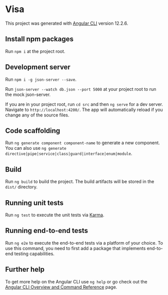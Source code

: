 # Visa

This project was generated with [Angular CLI](https://github.com/angular/angular-cli) version 12.2.6.

## Install npm packages
Run `npm i` at the project root.

## Development server
Run `npm i -g json-server --save`.

Run `json-server --watch db.json --port 5000` at your project root to run the mock json-server.

If you are in your project root, run `cd src` and then `ng serve` for a dev server. Navigate to `http://localhost:4200/`. The app will automatically reload if you change any of the source files.

## Code scaffolding

Run `ng generate component component-name` to generate a new component. You can also use `ng generate directive|pipe|service|class|guard|interface|enum|module`.

## Build

Run `ng build` to build the project. The build artifacts will be stored in the `dist/` directory.

## Running unit tests

Run `ng test` to execute the unit tests via [Karma](https://karma-runner.github.io).

## Running end-to-end tests

Run `ng e2e` to execute the end-to-end tests via a platform of your choice. To use this command, you need to first add a package that implements end-to-end testing capabilities.

## Further help

To get more help on the Angular CLI use `ng help` or go check out the [Angular CLI Overview and Command Reference](https://angular.io/cli) page.
